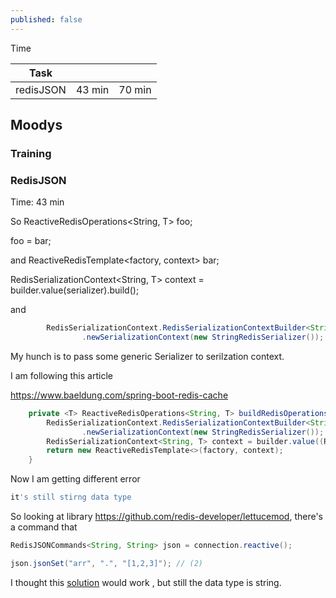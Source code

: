 ```yaml
---
published: false
---
```

Time 

| Task               |         |          |  
|--------------------|---------|----------|
| redisJSON          | 43 min  | 70 min   |


## Moodys

### Training

### RedisJSON 
Time: 43 min


So ReactiveRedisOperations<String, T> foo;

foo = bar;

and ReactiveRedisTemplate<factory, context> bar;

RedisSerializationContext<String, T> context = builder.value(serializer).build();

and 

```java
        RedisSerializationContext.RedisSerializationContextBuilder<String, T> builder = RedisSerializationContext
                .newSerializationContext(new StringRedisSerializer());
```
 
 
My hunch is to pass some generic Serializer to serilzation context.

I am following this article

https://www.baeldung.com/spring-boot-redis-cache


```java
    private <T> ReactiveRedisOperations<String, T> buildRedisOperations(ReactiveRedisConnectionFactory factory, Class<T> clazz) {
        RedisSerializationContext.RedisSerializationContextBuilder<String, T> builder = RedisSerializationContext
                .newSerializationContext(new StringRedisSerializer());
        RedisSerializationContext<String, T> context = builder.value((RedisSerializationContext.SerializationPair<T>) RedisSerializationContext.SerializationPair.fromSerializer(new GenericJackson2JsonRedisSerializer())).build();
        return new ReactiveRedisTemplate<>(factory, context);
    }
```

Now I am getting different error

```bash
it's still stirng data type
```

So looking at library https://github.com/redis-developer/lettucemod, there's a command that

```java
RedisJSONCommands<String, String> json = connection.reactive();

json.jsonSet("arr", ".", "[1,2,3]"); // (2)

```

I thought this [solution](https://cdmana.com/2021/02/20210222135830769w.html) would work , but still the data type is string.